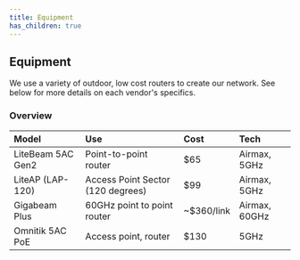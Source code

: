 ```yaml
---
title: Equipment
has_children: true
---
```


## Equipment

We use a variety of outdoor, low cost routers to create our network. See below for more details on each vendor's specifics.

### Overview

| Model | Use | Cost | Tech |
|:------------------|:------|:---|:---|
| LiteBeam 5AC Gen2 | Point-to-point router | $65 | Airmax, 5GHz |
| LiteAP (LAP-120)  | Access Point Sector (120 degrees) | $99 | Airmax, 5GHz |
| Gigabeam Plus     | 60GHz point to point router | ~$360/link | Airmax, 60GHz |
| Omnitik 5AC PoE   | Access point, router | $130 | 5GHz |


